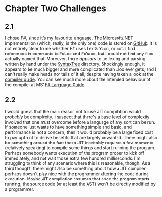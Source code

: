 # Chapter Two Challenges

## 2.1

I chose [F#](https://fsharp.org/), since it's my favourite language.  The Microsoft/.NET implementation (which, really, is the only one) code is stored on [GitHub](https://github.com/dotnet/fsharp).  It is not entirely clear to me whether F# uses Lex & Yacc, or not.  I find references in comments to FsLex and FsYacc, but I could not find any files actually named that.  Moreover, there *appears* to be lexing and parsing written by hand under the [SyntaxTree](https://github.com/dotnet/fsharp/tree/main/src/Compiler/SyntaxTree) directory.  Shockingly enough, it appears to be much bigger and more complicated than Jlox ever gets, and I can't really make heads nor tails of it all, despite having taken a look at the [compiler guide](https://fsharp.github.io/fsharp-compiler-docs/).  You can see much  more about  the intended behaviour of the compiler at MS' [F# Language Guide](https://learn.microsoft.com/en-us/dotnet/fsharp/language-reference/).

## 2.2

I would guess that the main reason not to use JIT compilation would *probably* be complexity.  I suspect that there's a base level of complexity involved that one must overcome before a language of any sort can be run.  If someone just wants to have something simple and basic, and performance is not a concern, then it would probably be a large fixed cost to pay upfront to derive benefits that are largely unwanted.  There might also be something around the fact that a JIT inevitably requires a few moments (relatively speaking) to compile some things and start running the program.  Perhaps somebody wants execution of the program proper to kick off immediately, and not wait those extra few hundred milliseconds.  I'm struggling to think of any scenario where this is reasonable, though.  As a third thought, there might also  be something about how a JIT compiler perhaps doesn't play nice with the programmer altering the code during execution.  Maybe JIT compilation assumes that once the program starts running, the source code (or at least the AST) won't be directly modified by a programmer.
